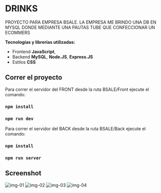# DRINKS
PROYECTO PARA EMPRESA BSALE.
LA EMPRESA ME BRINDO UNA DB EN MYSQL DONDE MEDIANTE UNA PAUTAS TUBE QUE CONFECCIONAR UN ECOMMERS

**Tecnologías y librerías utilizadas:**

- Frontend **JavaScript**,
- Backend **MySQL**, **Node.JS**, **Express.JS**
- Estilos **CSS**


## Correr el proyecto

Para correr el servidor del FRONT desde la ruta BSALE/Front ejecute el comando:
### `npm install` 
### `npm run dev`

Para correr el servidor del BACK desde la ruta BSALE/Back ejecute el comando: 
### `npm install` 
### `npm run server`

## Screenshot

![img-01](https://user-images.githubusercontent.com/88351452/188231356-1325c128-8cf2-4111-b990-bafa5da5cd47.png)
![img-02](https://user-images.githubusercontent.com/88351452/188231459-34099d0b-c363-4bbe-bbb6-0ef7a16d7674.png)
![img-03](https://user-images.githubusercontent.com/88351452/188231564-a2fc65d2-fe85-4443-90b0-a0c1ee4aefb6.png)
![img-04](https://user-images.githubusercontent.com/88351452/188231625-bafa0f8f-7931-4c6c-aea3-61daa6ea7773.png)